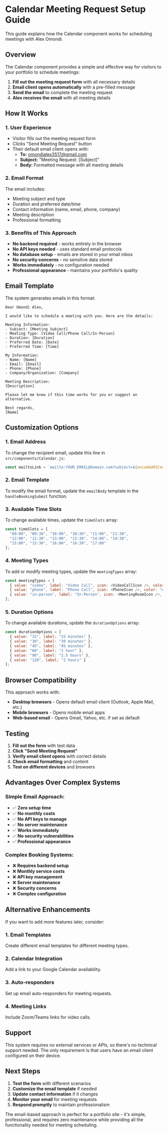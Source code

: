 # Calendar Meeting Request Setup Guide

This guide explains how the Calendar component works for scheduling meetings with Alex Omondi.

## Overview

The Calendar component provides a simple and effective way for visitors to your portfolio to schedule meetings:

1. **Fill out the meeting request form** with all necessary details
2. **Email client opens automatically** with a pre-filled message
3. **Send the email** to complete the meeting request
4. **Alex receives the email** with all meeting details

## How It Works

### 1. User Experience
- Visitor fills out the meeting request form
- Clicks "Send Meeting Request" button
- Their default email client opens with:
  - **To:** omondialex3517@gmail.com
  - **Subject:** "Meeting Request: [Subject]"
  - **Body:** Formatted message with all meeting details

### 2. Email Format
The email includes:
- Meeting subject and type
- Duration and preferred date/time
- Contact information (name, email, phone, company)
- Meeting description
- Professional formatting

### 3. Benefits of This Approach
- **No backend required** - works entirely in the browser
- **No API keys needed** - uses standard email protocols
- **No database setup** - emails are stored in your email inbox
- **No security concerns** - no sensitive data stored
- **Works immediately** - no configuration needed
- **Professional appearance** - maintains your portfolio's quality

## Email Template

The system generates emails in this format:

```
Dear Omondi Alex,

I would like to schedule a meeting with you. Here are the details:

Meeting Information:
- Subject: [Meeting Subject]
- Meeting Type: [Video Call/Phone Call/In-Person]
- Duration: [Duration]
- Preferred Date: [Date]
- Preferred Time: [Time]

My Information:
- Name: [Name]
- Email: [Email]
- Phone: [Phone]
- Company/Organization: [Company]

Meeting Description:
[Description]

Please let me know if this time works for you or suggest an alternative.

Best regards,
[Name]
```

## Customization Options

### 1. Email Address
To change the recipient email, update this line in `src/components/Calendar.js`:
```javascript
const mailtoLink = `mailto:YOUR_EMAIL@domain.com?subject=${encodeURIComponent(emailSubject)}&body=${encodeURIComponent(emailBody)}`;
```

### 2. Email Template
To modify the email format, update the `emailBody` template in the `handleBookingSubmit` function.

### 3. Available Time Slots
To change available times, update the `timeSlots` array:
```javascript
const timeSlots = [
  "09:00", "09:30", "10:00", "10:30", "11:00", "11:30",
  "12:00", "12:30", "13:00", "13:30", "14:00", "14:30",
  "15:00", "15:30", "16:00", "16:30", "17:00"
];
```

### 4. Meeting Types
To add or modify meeting types, update the `meetingTypes` array:
```javascript
const meetingTypes = [
  { value: "video", label: "Video Call", icon: <VideoCallIcon />, color: "#2563eb" },
  { value: "phone", label: "Phone Call", icon: <PhoneIcon />, color: "#10b981" },
  { value: "in-person", label: "In-Person", icon: <MeetingRoomIcon />, color: "#f59e0b" }
];
```

### 5. Duration Options
To change available durations, update the `durationOptions` array:
```javascript
const durationOptions = [
  { value: "15", label: "15 minutes" },
  { value: "30", label: "30 minutes" },
  { value: "45", label: "45 minutes" },
  { value: "60", label: "1 hour" },
  { value: "90", label: "1.5 hours" },
  { value: "120", label: "2 hours" }
];
```

## Browser Compatibility

This approach works with:
- **Desktop browsers** - Opens default email client (Outlook, Apple Mail, etc.)
- **Mobile browsers** - Opens mobile email apps
- **Web-based email** - Opens Gmail, Yahoo, etc. if set as default

## Testing

1. **Fill out the form** with test data
2. **Click "Send Meeting Request"**
3. **Verify email client opens** with correct details
4. **Check email formatting** and content
5. **Test on different devices** and browsers

## Advantages Over Complex Systems

### Simple Email Approach:
- ✅ **Zero setup time**
- ✅ **No monthly costs**
- ✅ **No API keys to manage**
- ✅ **No server maintenance**
- ✅ **Works immediately**
- ✅ **No security vulnerabilities**
- ✅ **Professional appearance**

### Complex Booking Systems:
- ❌ **Requires backend setup**
- ❌ **Monthly service costs**
- ❌ **API key management**
- ❌ **Server maintenance**
- ❌ **Security concerns**
- ❌ **Complex configuration**

## Alternative Enhancements

If you want to add more features later, consider:

### 1. Email Templates
Create different email templates for different meeting types.

### 2. Calendar Integration
Add a link to your Google Calendar availability.

### 3. Auto-responders
Set up email auto-responders for meeting requests.

### 4. Meeting Links
Include Zoom/Teams links for video calls.

## Support

This system requires no external services or APIs, so there's no technical support needed. The only requirement is that users have an email client configured on their device.

## Next Steps

1. **Test the form** with different scenarios
2. **Customize the email template** if needed
3. **Update contact information** if it changes
4. **Monitor your email** for meeting requests
5. **Respond promptly** to maintain professionalism

The email-based approach is perfect for a portfolio site - it's simple, professional, and requires zero maintenance while providing all the functionality needed for meeting scheduling. 